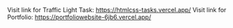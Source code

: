 Visit link for Traffic Light Task: https://htmlcss-tasks.vercel.app/
Visit link for Portfolio: https://portfoliowebsite-6jb6.vercel.app/
